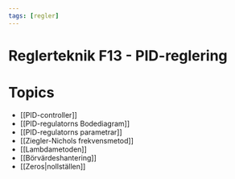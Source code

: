 ```yaml
---
tags: [regler]
---
```

# Reglerteknik F13 - PID-reglering

# Topics
- [[PID-controller]]
- [[PID-regulatorns Bodediagram]]
- [[PID-regulatorns parametrar]]
- [[Ziegler-Nichols frekvensmetod]]
- [[Lambdametoden]]
- [[Börvärdeshantering]]
- [[Zeros|nollställen]]